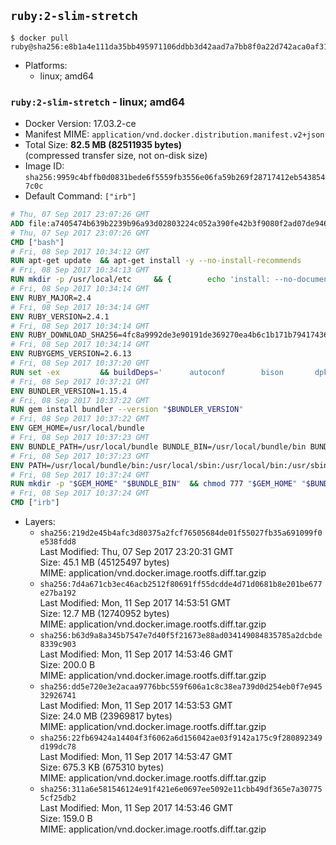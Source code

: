 ## `ruby:2-slim-stretch`

```console
$ docker pull ruby@sha256:e8b1a4e111da35bb495971106ddbb3d42aad7a7bb8f0a22d742aca0af313ee96
```

-	Platforms:
	-	linux; amd64

### `ruby:2-slim-stretch` - linux; amd64

-	Docker Version: 17.03.2-ce
-	Manifest MIME: `application/vnd.docker.distribution.manifest.v2+json`
-	Total Size: **82.5 MB (82511935 bytes)**  
	(compressed transfer size, not on-disk size)
-	Image ID: `sha256:9959c4bffb0d0831bede6f5559fb3556e06fa59b269f28717412eb5438547c0c`
-	Default Command: `["irb"]`

```dockerfile
# Thu, 07 Sep 2017 23:07:26 GMT
ADD file:a7405474b639b2239b96a93d02803224c052a390fe42b3f9080f2ad07de94640 in / 
# Thu, 07 Sep 2017 23:07:26 GMT
CMD ["bash"]
# Fri, 08 Sep 2017 10:34:12 GMT
RUN apt-get update 	&& apt-get install -y --no-install-recommends 		bzip2 		ca-certificates 		libffi-dev 		libgdbm3 		libssl-dev 		libyaml-dev 		procps 		zlib1g-dev 	&& rm -rf /var/lib/apt/lists/*
# Fri, 08 Sep 2017 10:34:13 GMT
RUN mkdir -p /usr/local/etc 	&& { 		echo 'install: --no-document'; 		echo 'update: --no-document'; 	} >> /usr/local/etc/gemrc
# Fri, 08 Sep 2017 10:34:14 GMT
ENV RUBY_MAJOR=2.4
# Fri, 08 Sep 2017 10:34:14 GMT
ENV RUBY_VERSION=2.4.1
# Fri, 08 Sep 2017 10:34:14 GMT
ENV RUBY_DOWNLOAD_SHA256=4fc8a9992de3e90191de369270ea4b6c1b171b7941743614cc50822ddc1fe654
# Fri, 08 Sep 2017 10:34:14 GMT
ENV RUBYGEMS_VERSION=2.6.13
# Fri, 08 Sep 2017 10:37:20 GMT
RUN set -ex 		&& buildDeps=' 		autoconf 		bison 		dpkg-dev 		gcc 		libbz2-dev 		libgdbm-dev 		libglib2.0-dev 		libncurses-dev 		libreadline-dev 		libxml2-dev 		libxslt-dev 		make 		ruby 		wget 		xz-utils 	' 	&& apt-get update 	&& apt-get install -y --no-install-recommends $buildDeps 	&& rm -rf /var/lib/apt/lists/* 		&& wget -O ruby.tar.xz "https://cache.ruby-lang.org/pub/ruby/${RUBY_MAJOR%-rc}/ruby-$RUBY_VERSION.tar.xz" 	&& echo "$RUBY_DOWNLOAD_SHA256 *ruby.tar.xz" | sha256sum -c - 		&& mkdir -p /usr/src/ruby 	&& tar -xJf ruby.tar.xz -C /usr/src/ruby --strip-components=1 	&& rm ruby.tar.xz 		&& cd /usr/src/ruby 		&& { 		echo '#define ENABLE_PATH_CHECK 0'; 		echo; 		cat file.c; 	} > file.c.new 	&& mv file.c.new file.c 		&& autoconf 	&& gnuArch="$(dpkg-architecture --query DEB_BUILD_GNU_TYPE)" 	&& ./configure 		--build="$gnuArch" 		--disable-install-doc 		--enable-shared 	&& make -j "$(nproc)" 	&& make install 		&& dpkg-query --show --showformat '${package}\n' 		| grep -P '^libreadline\d+$' 		| xargs apt-mark manual 	&& apt-get purge -y --auto-remove $buildDeps 	&& cd / 	&& rm -r /usr/src/ruby 		&& gem update --system "$RUBYGEMS_VERSION"
# Fri, 08 Sep 2017 10:37:21 GMT
ENV BUNDLER_VERSION=1.15.4
# Fri, 08 Sep 2017 10:37:22 GMT
RUN gem install bundler --version "$BUNDLER_VERSION"
# Fri, 08 Sep 2017 10:37:22 GMT
ENV GEM_HOME=/usr/local/bundle
# Fri, 08 Sep 2017 10:37:23 GMT
ENV BUNDLE_PATH=/usr/local/bundle BUNDLE_BIN=/usr/local/bundle/bin BUNDLE_SILENCE_ROOT_WARNING=1 BUNDLE_APP_CONFIG=/usr/local/bundle
# Fri, 08 Sep 2017 10:37:23 GMT
ENV PATH=/usr/local/bundle/bin:/usr/local/sbin:/usr/local/bin:/usr/sbin:/usr/bin:/sbin:/bin
# Fri, 08 Sep 2017 10:37:24 GMT
RUN mkdir -p "$GEM_HOME" "$BUNDLE_BIN" 	&& chmod 777 "$GEM_HOME" "$BUNDLE_BIN"
# Fri, 08 Sep 2017 10:37:24 GMT
CMD ["irb"]
```

-	Layers:
	-	`sha256:219d2e45b4afc3d80375a2fcf76505684de01f55027fb35a691099f0e538fdd8`  
		Last Modified: Thu, 07 Sep 2017 23:20:31 GMT  
		Size: 45.1 MB (45125497 bytes)  
		MIME: application/vnd.docker.image.rootfs.diff.tar.gzip
	-	`sha256:7d4a671cb3ec46acb2512f80691ff55dcdde4d71d0681b8e201be677e27ba192`  
		Last Modified: Mon, 11 Sep 2017 14:53:51 GMT  
		Size: 12.7 MB (12740952 bytes)  
		MIME: application/vnd.docker.image.rootfs.diff.tar.gzip
	-	`sha256:b63d9a8a345b7547e7d40f5f21673e88ad034149084835785a2dcbde8339c903`  
		Last Modified: Mon, 11 Sep 2017 14:53:46 GMT  
		Size: 200.0 B  
		MIME: application/vnd.docker.image.rootfs.diff.tar.gzip
	-	`sha256:dd5e720e3e2acaa9776bbc559f606a1c8c38ea739d0d254eb0f7e94532926741`  
		Last Modified: Mon, 11 Sep 2017 14:53:53 GMT  
		Size: 24.0 MB (23969817 bytes)  
		MIME: application/vnd.docker.image.rootfs.diff.tar.gzip
	-	`sha256:22fb69424a14404f3f6062a6d156042ae03f9142a175c9f280892349d199dc78`  
		Last Modified: Mon, 11 Sep 2017 14:53:47 GMT  
		Size: 675.3 KB (675310 bytes)  
		MIME: application/vnd.docker.image.rootfs.diff.tar.gzip
	-	`sha256:311a6e581546124e91f421e6e0697ee5092e11cbb49df365e7a307755cf25db2`  
		Last Modified: Mon, 11 Sep 2017 14:53:46 GMT  
		Size: 159.0 B  
		MIME: application/vnd.docker.image.rootfs.diff.tar.gzip

